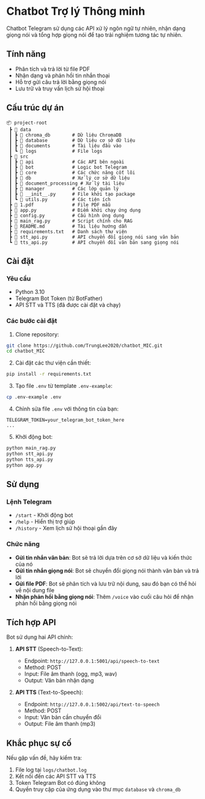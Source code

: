 # Chatbot Trợ lý Thông minh

Chatbot Telegram sử dụng các API xử lý ngôn ngữ tự nhiên, nhận dạng giọng nói và tổng hợp giọng nói để tạo trải nghiệm tương tác tự nhiên.

## Tính năng

- Phân tích và trả lời từ file PDF
- Nhận dạng và phản hồi tin nhắn thoại
- Hỗ trợ gửi câu trả lời bằng giọng nói
- Lưu trữ và truy vấn lịch sử hội thoại

## Cấu trúc dự án

```
📦 project-root
 ┣ 📂 data
 ┃ ┣ 📂 chroma_db        # Dữ liệu ChromaDB
 ┃ ┣ 📂 database         # Dữ liệu cơ sở dữ liệu
 ┃ ┣ 📂 documents        # Tài liệu đầu vào
 ┃ ┗ 📂 logs             # File logs
 ┣ 📂 src
 ┃ ┣ 📂 api              # Các API bên ngoài
 ┃ ┣ 📂 bot              # Logic bot Telegram
 ┃ ┣ 📂 core             # Các chức năng cốt lõi
 ┃ ┣ 📂 db               # Xử lý cơ sở dữ liệu
 ┃ ┣ 📂 document_processing # Xử lý tài liệu
 ┃ ┣ 📂 manager          # Các lớp quản lý
 ┃ ┣ 📄 __init__.py      # File khởi tạo package
 ┃ ┗ 📄 utils.py         # Các tiện ích
 ┣ 📄 1.pdf              # File PDF mẫu
 ┣ 📄 app.py             # Điểm khởi chạy ứng dụng
 ┣ 📄 config.py          # Cấu hình ứng dụng
 ┣ 📄 main_rag.py        # Script chính cho RAG
 ┣ 📄 README.md          # Tài liệu hướng dẫn
 ┣ 📄 requirements.txt   # Danh sách thư viện
 ┣ 📄 stt_api.py         # API chuyển đổi giọng nói sang văn bản
 ┗ 📄 tts_api.py         # API chuyển đổi văn bản sang giọng nói
```

## Cài đặt

### Yêu cầu

- Python 3.10
- Telegram Bot Token (từ BotFather)
- API STT và TTS (đã được cài đặt và chạy)

### Các bước cài đặt

1. Clone repository:
```bash
git clone https://github.com/TrungLee2020/chatbot_MIC.git
cd chatbot_MIC
```

2. Cài đặt các thư viện cần thiết:
```bash
pip install -r requirements.txt
```

3. Tạo file `.env` từ template `.env-example`:
```bash
cp .env-example .env
```

4. Chỉnh sửa file `.env` với thông tin của bạn:
```
TELEGRAM_TOKEN=your_telegram_bot_token_here
...
```

5. Khởi động bot:
```bash
python main_rag.py
python stt_api.py
python tts_api.py
python app.py
```

## Sử dụng

### Lệnh Telegram

- `/start` - Khởi động bot
- `/help` - Hiển thị trợ giúp
- `/history` - Xem lịch sử hội thoại gần đây

### Chức năng

- **Gửi tin nhắn văn bản**: Bot sẽ trả lời dựa trên cơ sở dữ liệu và kiến thức của nó
- **Gửi tin nhắn giọng nói**: Bot sẽ chuyển đổi giọng nói thành văn bản và trả lời
- **Gửi file PDF**: Bot sẽ phân tích và lưu trữ nội dung, sau đó bạn có thể hỏi về nội dung file
- **Nhận phản hồi bằng giọng nói**: Thêm `/voice` vào cuối câu hỏi để nhận phản hồi bằng giọng nói

## Tích hợp API

Bot sử dụng hai API chính:

1. **API STT** (Speech-to-Text):
   - Endpoint: `http://127.0.0.1:5001/api/speech-to-text`
   - Method: POST
   - Input: File âm thanh (ogg, mp3, wav)
   - Output: Văn bản nhận dạng

2. **API TTS** (Text-to-Speech):
   - Endpoint: `http://127.0.0.1:5002/api/text-to-speech`
   - Method: POST
   - Input: Văn bản cần chuyển đổi
   - Output: File âm thanh (mp3)

## Khắc phục sự cố

Nếu gặp vấn đề, hãy kiểm tra:

1. File log tại `logs/chatbot.log`
2. Kết nối đến các API STT và TTS
3. Token Telegram Bot có đúng không
4. Quyền truy cập của ứng dụng vào thư mục `database` và `chroma_db`
